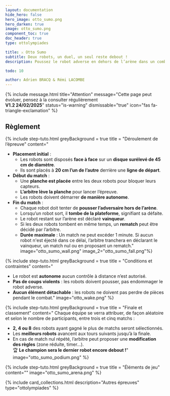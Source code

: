```yaml
---
layout: documentation
hide_hero: false
hero_image: otto_sumo.png
hero_darken: true
image: otto_sumo.png
component_toc: true
doc_header: true
type: ottolympiades

title: ⚔️ Otto Sumo
subtitle: Deux robots, un duel, un seul reste debout !
description: Poussez le robot adverse en dehors de l’arène dans un combat 100% autonome ! 

todo: 10

author: Adrien BRACQ & Rémi LACOMBE
---
```

{% include message.html title="Attention" message="Cette page peut évoluer, pensez à la consulter régulièrement  
**V1.2 24/02/2025**" status="is-warning" dismissable="true" icon="fas fa-triangle-exclamation" %}

## Règlement

{% include step-tuto.html
greyBackground = true
title = "Déroulement de l’épreuve"
content="
- **Placement initial** :
   - Les robots sont disposés **face à face** sur un **disque surélevé de 45 cm de diamètre**.
   - Ils sont placés à **20 cm l’un de l’autre** derrière une **ligne de départ**.
- **Début du match** :
   - Une **planche est placée** entre les deux robots pour bloquer leurs capteurs.
   - **L’arbitre lève la planche** pour lancer l’épreuve.
   - Les robots doivent démarrer **de manière autonome**.
- **Fin du match** :
   - Chaque robot doit tenter de **pousser l’adversaire hors de l’arène**.
   - Lorsqu’un robot sort, il **tombe de la plateforme**, signifiant sa défaite.
   - Le robot restant sur l’arène est déclaré **vainqueur**.
   - Si les deux robots tombent en même temps, un **rematch** peut être décidé par l’arbitre.
   - **Durée maximale** : Un match ne peut excéder 1 minute. Si aucun robot n'est éjecté dans ce délai, l’arbitre tranchera en déclarant le vainqueur, un match nul ou en proposant un rematch."
image="otto_sumo_wall.png"
image_2="otto_sumo_fall.png"%}

{% include step-tuto.html
greyBackground = true
title = "Conditions et contraintes"
content="
- Le robot est **autonome** aucun contrôle à distance n’est autorisé.
- **Pas de coups violents** : les robots doivent pousser, pas endommager le robot adverse.
- **Aucun élément détachable** : les robots ne doivent pas perdre de pièces pendant le combat."
image="otto_wake.png" %}

{% include step-tuto.html
greyBackground = true
title = "Finale et classement"
content="
Chaque équipe se verra attribuer, de façon aléatoire et selon le nombre de participants, entre trois et cinq matchs : 
- **2, 4 ou 8** des robots ayant gagné le plus de matchs seront sélectionnés.
- Les **meilleurs robots** avancent aux tours suivants jusqu’à la finale.
- En cas de match nul répété, l’arbitre peut proposer une **modification des règles** (zone réduite, timer...).  
🏆 **Le champion sera le dernier robot encore debout !**"
image="otto_sumo_podium.png" %}

{% include step-tuto.html
greyBackground = true
title = "Éléments de jeu"
content=""
image="otto_sumo_arena.png" %}

{%
  include card_collections.html
  description="Autres épreuves"
  type="ottolympiades"
%}